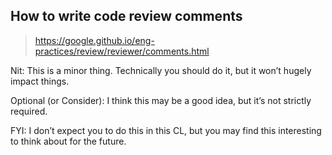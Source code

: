 



## How to write code review comments

> https://google.github.io/eng-practices/review/reviewer/comments.html

Nit: This is a minor thing. Technically you should do it, but it won’t hugely impact things.

Optional (or Consider): I think this may be a good idea, but it’s not strictly required.

FYI: I don’t expect you to do this in this CL, but you may find this interesting to think about for the future.
<!--stackedit_data:
eyJoaXN0b3J5IjpbMTgzODU1MjY0MV19
-->